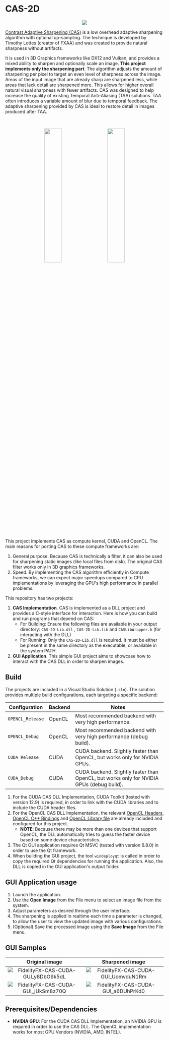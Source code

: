 # CAS-2D

<p align="center">
<img src="https://github.com/user-attachments/assets/06eaafc2-7bfa-4bff-ab48-646230ddd936"></img>
</p>

[Contrast Adaptive Sharpening (CAS)](https://gpuopen.com/fidelityfx-cas/) is a low overhead adaptive sharpening algorithm with optional up-sampling. The technique is developed by Timothy Lottes (creator of FXAA) and was created to provide natural sharpness without artifacts.

It is used in 3D Graphics frameworks like DX12 and Vulkan, and provides a mixed ability to sharpen and optionally scale an image. **This project implements only the sharpening part**. The algorithm adjusts the amount of sharpening per pixel to target an even level of sharpness across the image. Areas of the input image that are already sharp are sharpened less, while areas that lack detail are sharpened more. This allows for higher overall natural visual sharpness with fewer artifacts. CAS was designed to help increase the quality of existing Temporal Anti-Aliasing (TAA) solutions. TAA often introduces a variable amount of blur due to temporal feedback. The adaptive sharpening provided by CAS is ideal to restore detail in images produced after TAA.

</br>
<p align="center">
  <img src="https://github.com/user-attachments/assets/670b2932-8c3c-4e6d-88ee-be4f5dae2d28" width="33%">
&nbsp; &nbsp; &nbsp; &nbsp;
  <img src="https://github.com/user-attachments/assets/e92fc01d-50cd-4ab0-ba97-b51e57be47a0" width="33%">
</p>

This project implements CAS as compute kernel, CUDA and OpenCL. The main reasons for porting CAS to these compute frameworks are:
1. General purpose. Because CAS is technically a filter, it can also be used for sharpening static images (like local files from disk). The original CAS filter works only in 3D graphics frameworks.
2. Speed. By implementing the CAS algorithm efficiently in Compute frameworks, we can expect major speedups compared to CPU implementations by leveraging the GPU's high performance in parallel problems.

Τhis repository has two projects:

1. **CAS Implementation**. CAS is implemented as a DLL project and provides a C-style interface for interaction. Here is how you can build and run programs that depend on CAS:
    - For Building:
    Ensure the following files are available in your output directory: ```CAS-2D-Lib.dll``` , ```CAS-2D-Lib.lib``` and ```CASLibWrapper.h``` (for interacting with the DLL)
    - For Running:
    Only the ```CAS-2D-Lib.dll``` is required. It must be either be present in the same directory as the executable, or available in the system PATH.
2. **GUI Application**. This simple GUI project aims to showcase how to interact with the CAS DLL in order to sharpen images.

## Build

The projects are included in a Visual Studio Solution (```.sln```).
The solution provides multiple build configurations, each targeting a specific backend:

| Configuration    | Backend     | Notes                                       |
|------------------|-------------|---------------------------------------------|
| `OPENCL_Release` | OpenCL      | Most recommended backend with very high performance. |
| `OPENCL_Debug`   | OpenCL      | Most recommended backend with very high performance (debug build). |
| `CUDA_Release`   | CUDA        | CUDA backend. Slightly faster than OpenCL, but works only for NVIDIA GPUs. |
| `CUDA_Debug`     | CUDA        | CUDA backend. Slightly faster than OpenCL, but works only for NVIDIA GPUs (debug build). |

1. For the CUDA CAS DLL Implementation, CUDA Toolkit (tested with version 12.9) is required, in order to link with the CUDA libraries and to include the CUDA header files.
2. For the OpenCL CAS DLL Implementation, the relevant [OpenCL Headers](https://github.com/KhronosGroup/OpenCL-Headers), [OpenCL C++ Bindings](https://github.com/KhronosGroup/OpenCL-CLHPP) and [OpenCL Library file](https://github.com/KhronosGroup/OpenCL-SDK) are already included and configured for this project.
   - **NOTE**: Because there may be more than one devices that support OpenCL, the DLL automatically tries to guess the faster device based on some device characteristics.
3. The Qt GUI application requires Qt MSVC (tested with version 6.8.0) in order to use the Qt framework.
4. When building the GUI project, the tool ```windeployqt``` is called in order to copy the required Qt dependencies for running the application. Also, the DLL is copied in the GUI application's output folder.


## GUI Application usage

1. Launch the application.
2. Use the **Open Image** from the File menu to select an image file from the system.
3. Adjust parameters as desired through the user interface.
4. The sharpening is applied in realtime each time a parameter is changed, to allow the user to view the updated image with various configurations.
5. (Optional) Save the processed image using the **Save Image** from the File menu.

## GUI Samples
Original image            |  Sharpened image
:-------------------------:|:-------------------------:
![FidelityFX-CAS-CUDA-GUI_y8DbO9k5dL](https://github.com/user-attachments/assets/5343a3c1-788b-4d42-b5d2-851357001e9c)  |  ![FidelityFX-CAS-CUDA-GUI_UomvduN1Rm](https://github.com/user-attachments/assets/b31b7cfe-1546-4cfc-a677-76d6ca9694dc)
![FidelityFX-CAS-CUDA-GUI_jUkSm8z70Q](https://github.com/user-attachments/assets/d5fb820b-a71e-4425-ac1f-a7b5d6bc3191)  |  ![FidelityFX-CAS-CUDA-GUI_a6DUhPrKd0](https://github.com/user-attachments/assets/0edbc210-55f0-49fd-b2b0-f3a5f62a8f2e)


## Prerequisites/Dependencies

- **NVIDIA GPU**: For the CUDA CAS DLL Implementation, an NVIDIA GPU is required in order to use the CAS DLL. The OpenCL implementation works for most GPU Vendors (NVIDIA, AMD, INTEL).
